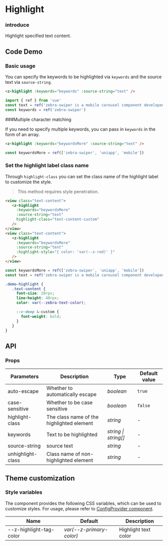 # Highlight

### introduce

Highlight specified text content.

## Code Demo

### Basic usage

You can specify the keywords to be highlighted via `keywords` and the source text via `source-string`.

```html
<z-highlight :keywords="keywords" :source-string="text" />
```

```ts
import { ref } from 'vue'
const text = ref('zebra-swiper is a mobile carousel component developed based on uniapp.')
const keywords = ref('zebra-swiper')
```

###Multiple character matching

If you need to specify multiple keywords, you can pass in `keywords` in the form of an array.

```html
<z-highlight :keywords="keywordsMore" :source-string="text" />
```

```ts
const keywordsMore = ref(['zebra-swiper', 'uniapp', 'mobile'])
```

### Set the highlight label class name

Through `highlight-class` you can set the class name of the highlight label to customize the style.

> This method requires style penetration.

```html
<view class="text-content">
   <z-highlight
     :keywords="keywordsMore"
     :source-string="text"
     highlight-class="text-content-custom"
   />
</view>
<view class="text-content">
   <z-highlight
     :keywords="keywordsMore"
     :source-string="text"
     :highlight-style="{ color: 'var(--z-red)' }"
   />
</view>
```

```ts
const keywordsMore = ref(['zebra-swiper', 'uniapp', 'mobile'])
const text = ref('zebra-swiper is a mobile carousel component developed based on uniapp.')
```

```css
.demo-highlight {
   .text-content {
     font-size: 28rpx;
     line-height: 40rpx;
     color: var(--zebra-text-color);

     ::v-deep &-custom {
       font-weight: bold;
     }
   }
}
```

## API

### Props

| Parameters | Description | Type | Default value |
| --- | --- | --- | --- |
| auto-escape | Whether to automatically escape | _boolean_ | `true` |
| case-sensitive | Whether to be case sensitive | _boolean_ | `false` |
| highlight-class | The class name of the highlighted element | _string_ | - |
| keywords | Text to be highlighted | _string \| string[]_ | - |
| source-string | source text | _string_ | - |
| unhighlight-class | Class name of non-highlighted element | _string_ | - |

## Theme customization

### Style variables

The component provides the following CSS variables, which can be used to customize styles. For usage, please refer to [ConfigProvider component](/config-provider).

| Name | Default | Description |
| ----------------------- | -------------------------- | ------------ |
| --z-highlight-tag-color | _var(--z-primary-color)_ | Highlight text color |